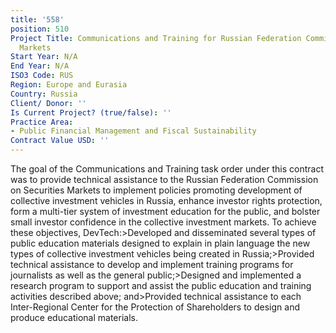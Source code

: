 ```yaml
---
title: '558'
position: 510
Project Title: Communications and Training for Russian Federation Commission on Securities
  Markets
Start Year: N/A
End Year: N/A
ISO3 Code: RUS
Region: Europe and Eurasia
Country: Russia
Client/ Donor: ''
Is Current Project? (true/false): ''
Practice Area:
- Public Financial Management and Fiscal Sustainability
Contract Value USD: ''
---
```


The goal of the Communications and Training task order under this contract was to provide technical assistance to the Russian Federation Commission on Securities Markets to implement policies promoting development of collective investment vehicles in Russia, enhance investor rights protection, form a multi-tier system of investment education for the public, and bolster small investor confidence in the collective investment markets. To achieve these objectives, DevTech:>Developed and disseminated several types of public education materials designed to explain in plain language the new types of collective investment vehicles being created in Russia;>Provided technical assistance to develop and implement training programs for journalists as well as the general public;>Designed and implemented a research program to support and assist the public education and training activities described above; and>Provided technical assistance to each Inter-Regional Center for the Protection of Shareholders to design and produce educational materials.